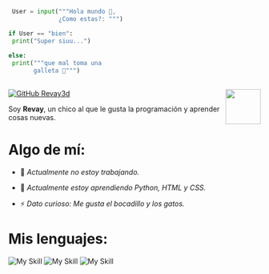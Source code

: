 ```Python
 User = input("""Hola mundo 👋,
              ¿Como estas?: """)

if User == "bien":
 print("Super siuu...")
 
else:
 print("""que mal toma una 
       galleta 🍪""")
 

```
[![GitHub Revay3d](https://img.shields.io/github/followers/thaiane?label=follow&style=social)](https://github.com/Revay3d) <img align='right' src="https://i.ibb.co/zr4fNfh/Iz6o-UDs-AAAAASUVORK5-CYII.png" width="70">

Soy **Revay**, un chico al que le gusta la programación y aprender cosas nuevas.

# Algo de mí:

* 🔭 *Actualmente no estoy trabajando.*

* 🌱 *Actualmente estoy aprendiendo Python, HTML y CSS.*

* ⚡ *Dato curioso: Me gusta el bocadillo y los gatos.*

# Mis lenguajes:

![My Skill](https://skillicons.dev/icons?i=py) ![My Skill](https://skillicons.dev/icons?i=html) ![My Skill](https://skillicons.dev/icons?i=css) 